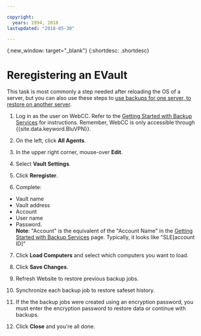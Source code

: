 ```yaml
---

copyright:
  years: 1994, 2018
lastupdated: "2018-05-30"

---
```

{:new_window: target="_blank"}
{:shortdesc: .shortdesc}

# Reregistering an EVault

This task is most commonly a step needed after reloading the OS of a server, but you can also use these steps to [use backups for one server, to restore on another server](restore-from-another-computer.html).

1. Log in as the user on WebCC. Refer to the [Getting Started with Backup Services](/docs/infrastructure/Backup/index.html) for instructions. Remember, WebCC is only accessible through {{site.data.keyword.BluVPN}}.

2. On the left, click **All Agents**.

3. In the upper right corner, mouse-over **Edit**.

4. Select **Vault Settings**.

5. Click **Reregister**.

6. Complete: 
  - Vault name
  - Vault address
  - Account
  - User name
  - Password. <br/>
  **Note**: "Account" is the equivalent of the "Account Name" in the [Getting Started with Backup Services](index.html) page. Typically, it looks like "SLE[account ID]"

7. Click **Load Computers** and select which computers you want to load.

8. Click **Save Changes**.

9. Refresh Website to restore previous backup jobs.

10. Synchronize each backup job to restore safeset history. 

11. If the the backup jobs were created using an encryption password, you must enter the encryption password to restore data or continue with backups.

12. Click **Close** and you're all done.
